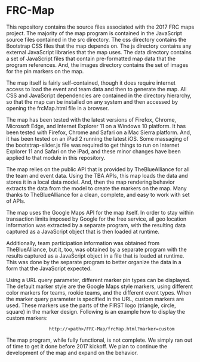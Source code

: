 # FRC-Map
This repository contains the source files associated with the 2017 FRC maps project. The majority of the map program
is contained in the JavaScript source files contained in the src directory. The css directory contains the 
Bootstrap CSS files that the map depends on. The js directory contains any external JavaScript libraries that the
map uses. The data directory contains a set of JavaScript files that contain pre-formatted map data that the
program references. And, the images directory contains the set of images for the pin markers on the map.

The map itself is fairly self-contained, though it does require internet access to load the event and team data
and then to generate the map. All CSS and JavaScript dependencies are contained in the directory hierarchy, so that
the map can be installed on any system and then accessed by opening the frcMap.html file in a browser.

The map has been tested with the latest versions of Firefox, Chrome, Microsoft Edge, and Internet Explorer 11 on a 
Windows 10 platform. It has been tested with Firefox, Chrome and Safari on a Mac Sierra platform. And, it has been 
tested on an iPad 2 running the latest iOS. Some massaging of the bootstrap-slider.js file was required to get things
to run on Internet Explorer 11 and Safari on the iPad, and these minor changes have been applied to that module in
this repository.

The map relies on the public API that is provided by TheBlueAlliance for all the team and event data. Using the
TBA APIs, this map loads the data and stores it in a local data model. And, then the map rendering behavior extracts
the data from the model to create the markers on the map. Many thanks to TheBlueAlliance for a clean, complete, and 
easy to work with set of APIs.

The map uses the Google Maps API for the map itself. In order to stay within transaction limits imposed by 
Google for the free service, all geo location information was extracted by a separate program, with the resulting
data captured as a JavaScript object that is then loaded at runtime.

Additionally, team participation information was obtained from TheBlueAlliance, but it, too, was obtained by a separate
program with the results captured as a JavaScript object in a file that is loaded at runtime. This was done by the 
separate program to better organize the data in a form that the JavaScript expected.

Using a URL query parameter, different marker pin types can be displayed. The default marker style are the
Google Maps style markers, using different color markers for teams, rookie teams, and the different event types.
When the marker query parameter is specified in the URL, custom markers are used. These markers use the
parts of the FIRST logo (triangle, circle, square) in the marker design. Following is an example how to display
the custom markers:

                    http://<path>/FRC-Map/frcMap.html?marker=custom

The map program, while fully functional, is not complete. We simply ran out of time to get it done before
2017 kickoff. We plan to continue the development of the map and expand on the behavior.
